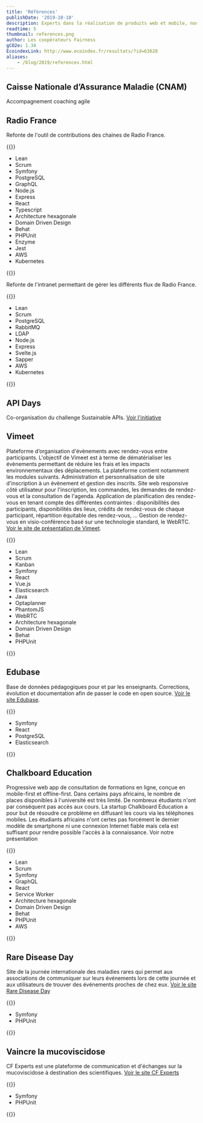 ```yaml
---
title: 'Références'
publishDate: '2019-10-10'
description: Experts dans la réalisation de produits web et mobile, nous intégrons la qualité, l'accessibilité comme l'impact écologique et sociétal dans les phases de conception puis d'accompagnement de nos clients, des startups, PME, associations ou services publiques.
readtime: 5
thumbnail: references.png
author: Les coopérateurs Fairness
gCO2e: 1.34
EcoindexLink: http://www.ecoindex.fr/resultats/?id=63628
aliases:
    - /blog/2019/references.html
---
```


## Caisse Nationale d’Assurance Maladie (CNAM)

Accompagnement coaching agile

## Radio France

Refonte de l'outil de contributions des chaines de Radio France.

{{<rawhtml>}}

<ul class="tags">
    <li>Lean</li>
    <li>Scrum</li>
    <li>Symfony</li>
    <li>PostgreSQL</li>
    <li>GraphQL</li>
    <li>Node.js</li>
    <li>Express</li>
    <li>React</li>
    <li>Typescript</li>
    <li>Architecture hexagonale</li>
    <li>Domain Driven Design</li>
    <li>Behat</li>
    <li>PHPUnit</li>
    <li>Enzyme</li>
    <li>Jest</li>
    <li>AWS</li>
    <li>Kubernetes</li>
</ul>
{{</rawhtml>}}

Refonte de l'intranet permettant de gérer les différents flux de Radio France.

{{<rawhtml>}}

<ul class="tags">
    <li>Lean</li>
    <li>Scrum</li>
    <li>PostgreSQL</li>
    <li>RabbitMQ</li>
    <li>LDAP</li>
    <li>Node.js</li>
    <li>Express</li>
    <li>Svelte.js</li>
    <li>Sapper</li>
    <li>AWS</li>
    <li>Kubernetes</li>
</ul>
{{</rawhtml>}}

## API Days

Co-organisation du challenge Sustainable APIs. [Voir l'initiative](https://www.apidays.global/sustainable-digital-challenge/)

## Vimeet

Plateforme d’organisation d'évènements avec rendez-vous entre participants. L'objectif de Vimeet est à terme de dématérialiser les évènements permettant de réduire les frais et les impacts environnementaux des déplacements. La plateforme contient notamment les modules suivants. Administration et personnalisation de site d'inscription à un évènement et gestion des inscrits. Site web responsive côté utilisateur pour l'inscription, les commandes, les demandes de rendez-vous et la consultation de l'agenda. Application de planification des rendez-vous en tenant compte des différentes contraintes : disponibilités des participants, disponibilités des lieux, crédits de rendez-vous de chaque participant, répartition équitable des rendez-vous, ... Gestion de rendez-vous en visio-conférence basé sur une technologie standard, le WebRTC. [Voir le site de présentation de Vimeet](https://vimeet.events/).

{{<rawhtml>}}

<ul class="tags">
    <li>Lean</li>
    <li>Scrum</li>
    <li>Kanban</li>
    <li>Symfony</li>
    <li>React</li>
    <li>Vue.js</li>
    <li>Elasticsearch</li>
    <li>Java</li>
    <li>Optaplanner</li>
    <li>PhantomJS</li>
    <li>WebRTC</li>
    <li>Architecture hexagonale</li>
    <li>Domain Driven Design</li>
    <li>Behat</li>
    <li>PHPUnit</li>
</ul>
{{</rawhtml>}}

## Edubase

Base de données pédagogiques pour et par les enseignants. Corrections, évolution et documentation afin de passer le code en open source. [Voir le site Edubase](https://edubase.eduscol.education.fr/).

{{<rawhtml>}}

<ul class="tags">
    <li>Symfony</li>
    <li>React</li>
    <li>PostgreSQL</li>
    <li>Elasticsearch</li>
</ul>
{{</rawhtml>}}

## Chalkboard Education

Progressive web app de consultation de formations en ligne, conçue en mobile-first et offline-first. ﻿Dans certains pays africains, le nombre de places disponibles à l'université est très limité. De nombreux étudiants n'ont par conséquent pas accès aux cours. La startup Chalkboard Education a pour but de résoudre ce problème en diffusant les cours via les téléphones mobiles. Les étudiants africains n'ont certes pas forcément le dernier modèle de smartphone ni une connexion Internet fiable mais cela est suffisant pour rendre possible l'accès à la connaissance. Voir notre présentation

{{<rawhtml>}}

<ul class="tags">
    <li>Lean</li>
    <li>Scrum</li>
    <li>Symfony</li>
    <li>GraphQL</li>
    <li>React</li>
    <li>Service Worker</li>
    <li>Architecture hexagonale</li>
    <li>Domain Driven Design</li>
    <li>Behat</li>
    <li>PHPUnit</li>
    <li>AWS</li>
</ul>
{{</rawhtml>}}

## Rare Disease Day

Site de la journée internationale des maladies rares qui permet aux associations de communiquer sur leurs événements lors de cette journée et aux utilisateurs de trouver des événements proches de chez eux. [Voir le site Rare Disease Day](https://www.rarediseaseday.org/)

{{<rawhtml>}}

<ul class="tags">
    <li>Symfony</li>
    <li>PHPUnit</li>
</ul>
{{</rawhtml>}}

## Vaincre la mucoviscidose

CF Experts est une plateforme de communication et d'échanges sur la mucoviscidose à destination des scientifiques. [Voir le site CF Experts](http://www.cfexperts.org/login)

{{<rawhtml>}}

<ul class="tags">
    <li>Symfony</li>
    <li>PHPUnit</li>
</ul>
{{</rawhtml>}}
